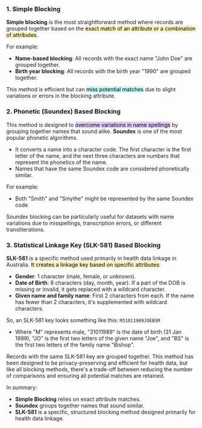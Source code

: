 ### 1. Simple Blocking

**Simple blocking** is the most straightforward method where records are grouped together based on the <mark style="background: #FFF3A3A6;">exact match of an attribute or a combination of attributes</mark>. 

For example:
- **Name-based blocking**: All records with the exact name "John Doe" are grouped together.
- **Birth year blocking**: All records with the birth year "1990" are grouped together.

This method is efficient but can <mark style="background: #ABF7F7A6;">miss potential matches</mark> due to slight variations or errors in the blocking attribute.

### 2. Phonetic (Soundex) Based Blocking

This method is designed to <mark style="background: #D2B3FFA6;">overcome variations in name spellings</mark> by grouping together names that sound alike. **Soundex** is one of the most popular phonetic algorithms.

- It converts a name into a character code. The first character is the first letter of the name, and the next three characters are numbers that represent the phonetics of the name.
- Names that have the same Soundex code are considered phonetically similar.
  
For example:
- Both "Smith" and "Smythe" might be represented by the same Soundex code.

Soundex blocking can be particularly useful for datasets with name variations due to misspellings, transcription errors, or different transliterations.

### 3. Statistical Linkage Key (SLK-581) Based Blocking

**SLK-581** is a specific method used primarily in health data linkage in Australia. <mark style="background: #FFF3A3A6;">It creates a linkage key based on specific attributes</mark>: 

- **Gender**: 1 character (male, female, or unknown).
- **Date of Birth**: 8 characters (day, month, year). If a part of the DOB is missing or invalid, it gets replaced with a wildcard character.
- **Given name and family name**: First 2 characters from each. If the name has fewer than 2 characters, it's supplemented with wildcard characters.

So, an SLK-581 key looks something like this: `M31011989JOEBSM`

- Where "M" represents male, "31011989" is the date of birth (31 Jan 1989), "JO" is the first two letters of the given name "Joe", and "BS" is the first two letters of the family name "Bishop".

Records with the same SLK-581 key are grouped together. This method has been designed to be privacy-preserving and efficient for health data, but like all blocking methods, there's a trade-off between reducing the number of comparisons and ensuring all potential matches are retained.

In summary:
- **Simple Blocking** relies on exact attribute matches.
- **Soundex** groups together names that sound similar.
- **SLK-581** is a specific, structured blocking method designed primarily for health data linkage.